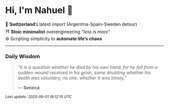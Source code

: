 # Hi, I'm Nahuel :tiger:

📍 **Switzerland**’s latest import (Argentina-Spain-Sweden detour)  
⛩️ **Stoic minimalist** overengineering *“less is more”*  
⚙️ Scripting simplicity to **automate life’s chaos**

---

### Daily Wisdom
> _"It is a question whether he died by his own hand; for he fell from a sudden wound received in his groin, some doubting whether his death was voluntary, no one, whether it was timely."_  
>
> — **Seneca**

<sub>*Last update: 2025-09-01 18:12:15 UTC*</sub>

